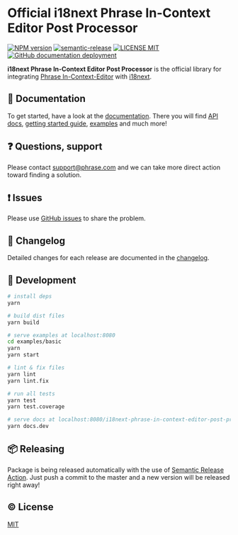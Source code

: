 # Official i18next Phrase In-Context Editor Post Processor

[![NPM version](https://img.shields.io/npm/v/i18next-phrase-in-context-editor-post-processor)](https://www.npmjs.com/package/i18next-phrase-in-context-editor-post-processor)
[![semantic-release](https://img.shields.io/badge/%20%20%F0%9F%93%A6%F0%9F%9A%80-semantic--release-e10079.svg)](https://github.com/semantic-release/semantic-release)
[![LICENSE MIT](https://img.shields.io/github/license/phrase/i18next-phrase-in-context-editor-post-processor)](https://github.com/phrase/i18next-phrase-in-context-editor-post-processor/blob/master/LICENSE)
[![GitHub documentation deployment](https://img.shields.io/github/deployments/phrase/i18next-phrase-in-context-editor-post-processor/github-pages?label=docs-deploy)](https://github.com/phrase/i18next-phrase-in-context-editor-post-processor/deployments?environment=github-pages)

**i18next Phrase In-Context Editor Post Processor** is the official library for integrating [Phrase In-Context-Editor](https://help.phrase.com/help/translate-directly-on-your-website) with [i18next](https://www.i18next.com/).

## :scroll: Documentation

To get started, have a look at the [documentation](https://phrase.github.io/i18next-phrase-in-context-editor-post-processor/). There you will find [API docs](https://phrase.github.io/i18next-phrase-in-context-editor-post-processor/api/), [getting started guide](https://phrase.github.io/i18next-phrase-in-context-editor-post-processor/guide/), [examples](https://phrase.github.io/i18next-phrase-in-context-editor-post-processor/examples/) and much more!

## :question: Questions, support

Please contact [support@phrase.com](mailto:support@phrase.com?subject=[GitHub]%20phrase-java) and we can take more direct action toward finding a solution.

## :exclamation: Issues

Please use [GitHub issues](https://github.com/phrase/i18next-phrase-in-context-editor-post-processor/issues) to share the problem.

## :memo: Changelog

Detailed changes for each release are documented in the [changelog](https://github.com/phrase/i18next-phrase-in-context-editor-post-processor/blob/master/CHANGELOG.md).

## :hammer: Development

``` bash
# install deps
yarn

# build dist files
yarn build

# serve examples at localhost:8080
cd examples/basic
yarn
yarn start

# lint & fix files
yarn lint
yarn lint.fix

# run all tests
yarn test
yarn test.coverage

# serve docs at localhost:8080/i18next-phrase-in-context-editor-post-processor/
yarn docs.dev
```

## :package: Releasing

Package is being released automatically with the use of [Semantic Release Action](https://github.com/marketplace/actions/action-for-semantic-release). Just push a commit to the master and a new version will be released right away!

## :copyright: License

[MIT](http://opensource.org/licenses/MIT)
